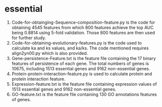 # essential
1. Code-for-obtainging-Sequence-composition-feature.py is the code for obtaining 4545 features from which 800 features achieve the top AUC being 0.8814 using 5-fold validation. Those 800 features are then used for further study.      
2. Code-for-obtaining-evolutionary-features.py is the code used to calculate ka and ks values, and ka/ks. The code mentioned requires align2yn00.py which is also provided.  
3. Gene-persistence-Feature.txt is the feature file containing the 17 binary features of persistence of each gene. The total numbers of genes is 10675, including 1513 essential genes and 9162 non-essential genes.   
4. Protein-protein-interaction-feature.py is used to calculate protein and protein interaction feature.   
5. Expression-feature.txt is the feature file containing expression values of 1513 essential genes and 9162 non-essential genes.   
6. GO-feature.txt is the feature file containing 130 GO annotations features of genes. 
